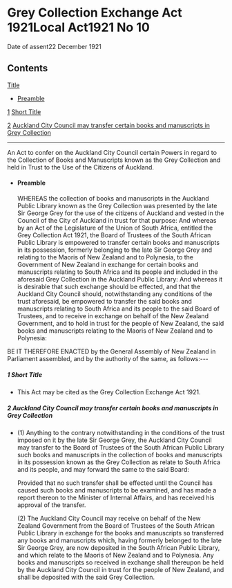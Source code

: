 # Grey Collection Exchange Act 1921Local Act1921 No 10

Date of assent22 December 1921

## Contents

[Title][0]
    
*   [Preamble][1]

[1][2] [Short Title][2]

[2][3] [Auckland City Council may transfer certain books and manuscripts in Grey Collection][3]

---

An Act to confer on the Auckland City Council certain Powers in regard to the Collection of Books and Manuscripts known as the Grey Collection and held in Trust to the Use of the Citizens of Auckland.
    
*   #### Preamble
    
    WHEREAS the collection of books and manuscripts in the Auckland Public Library known as the Grey Collection was presented by the late Sir George Grey for the use of the citizens of Auckland and vested in the Council of the City of Auckland in trust for that purpose: And whereas by an Act of the Legislature of the Union of South Africa, entitled the Grey Collection Act 1921, the Board of Trustees of the South African Public Library is empowered to transfer certain books and manuscripts in its possession, formerly belonging to the late Sir George Grey and relating to the Maoris of New Zealand and to Polynesia, to the Government of New Zealand in exchange for certain books and manuscripts relating to South Africa and its people and included in the aforesaid Grey Collection in the Auckland Public Library: And whereas it is desirable that such exchange should be effected, and that the Auckland City Council should, notwithstanding any conditions of the trust aforesaid, be empowered to transfer the said books and manuscripts relating to South Africa and its people to the said Board of Trustees, and to receive in exchange on behalf of the New Zealand Government, and to hold in trust for the people of New Zealand, the said books and manuscripts relating to the Maoris of New Zealand and to Polynesia:

BE IT THEREFORE ENACTED by the General Assembly of New Zealand in Parliament assembled, and by the authority of the same, as follows:---

##### 1 Short Title
    
*   This Act may be cited as the Grey Collection Exchange Act 1921\.

##### 2 Auckland City Council may transfer certain books and manuscripts in Grey Collection
    
*   (1) Anything to the contrary notwithstanding in the conditions of the trust imposed on it by the late Sir George Grey, the Auckland City Council may transfer to the Board of Trustees of the South African Public Library such books and manuscripts in the collection of books and manuscripts in its possession known as the Grey Collection as relate to South Africa and its people, and may forward the same to the said Board:
    
    Provided that no such transfer shall be effected until the Council has caused such books and manuscripts to be examined, and has made a report thereon to the Minister of Internal Affairs, and has received his approval of the transfer.
    
    (2) The Auckland City Council may receive on behalf of the New Zealand Government from the Board of Trustees of the South African Public Library in exchange for the books and manuscripts so transferred any books and manuscripts which, having formerly belonged to the late Sir George Grey, are now deposited in the South African Public Library, and which relate to the Maoris of New Zealand and to Polynesia. Any books and manuscripts so received in exchange shall thereupon be held by the Auckland City Council in trust for the people of New Zealand, and shall be deposited with the said Grey Collection.



[0]: http://www.legislation.govt.nz/act/local/1921/0010/latest/whole.html#DLM42162
[1]: http://www.legislation.govt.nz/act/local/1921/0010/latest/whole.html#DLM42163
[2]: http://www.legislation.govt.nz/act/local/1921/0010/latest/whole.html#DLM42166
[3]: http://www.legislation.govt.nz/act/local/1921/0010/latest/whole.html#DLM42167